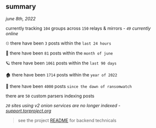 
## summary
_june 8th, 2022_

currently tracking `104` groups across `150` relays & mirrors - _`49` currently online_

⏲ there have been `3` posts within the `last 24 hours`

🦈 there have been `81` posts within the `month of june`

🪐 there have been `1061` posts within the `last 90 days`

🏚 there have been `1714` posts within the `year of 2022`

🦕 there have been `4000` posts `since the dawn of ransomwatch`

there are `50` custom parsers indexing posts

_`20` sites using v2 onion services are no longer indexed - [support.torproject.org](https://support.torproject.org/onionservices/v2-deprecation/)_

> see the project [README](https://github.com/joshhighet/ransomwatch#ransomwatch--) for backend technicals
